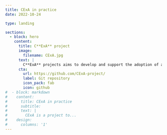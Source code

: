 ```yaml
---
title: CExA in practice
date: 2022-10-24

type: landing

sections:
  - block: hero
    content:
      title: C**ExA** project
      image:
        filename: CExA.jpg
      text: |
        C**ExA** projects aims to develop and support the adoption of a Kokkos-based GPU model to **C**ompute at **Ex**ascale **A**t CEA and beyond.
      cta:
        url: https://github.com/CExA-project/
        label: Git repository
        icon_pack: fab
        icon: github    
#  - block: markdown
#    content:
#      title: CExA in practice
#      subtitle: 
#      text: |
#        CExA is a project to...
#    design:
#      columns: '1'
---
```

